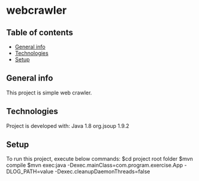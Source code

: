 # webcrawler
## Table of contents
* [General info](#general-info)
* [Technologies](#technologies)
* [Setup](#setup)

## General info
This project is simple web crawler.

## Technologies
Project is developed with:
Java 1.8
org.jsoup 1.9.2

## Setup
To run this project, execute below commands:
$cd project root folder
$mvn compile
$mvn exec:java -Dexec.mainClass=com.program.exercise.App -DLOG_PATH=value -Dexec.cleanupDaemonThreads=false
